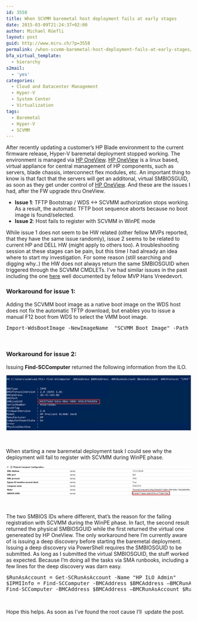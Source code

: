 ```yaml
---
id: 3558
title: When SCVMM baremetal host deployment fails at early stages
date: 2015-03-09T21:24:37+02:00
author: Michael Rüefli
layout: post
guid: http://www.miru.ch/?p=3558
permalink: /when-scvmm-baremetal-host-deployment-fails-at-early-stages/
bfa_virtual_template:
  - hierarchy
s2mail:
  - 'yes'
categories:
  - Cloud and Datacenter Management
  - Hyper-V
  - System Center
  - Virtualization
tags:
  - Baremetal
  - Hyper-V
  - SCVMM
---
```

After recently updating a customer&#8217;s HP Blade environment to the current firmware release, Hyper-V baremetal deployment stopped working. The environment is managed via <a href="http://h17007.www1.hp.com/ch/de/enterprise/servers/products/infrastructure-management/index.aspx#.VP3wIE0mNps" target="_blank">HP OneView</a>. <a href="http://h17007.www1.hp.com/ch/de/enterprise/servers/products/infrastructure-management/index.aspx#.VP3wIE0mNps" target="_blank">HP OneView</a> is a linux based, virtual appliance for central management of HP components, such as servers, blade chassis, interconnect flex modules, etc. An important thing to know is that fact that the servers will get an additonal, virtual SMBIOSGUID, as soon as they get under control of <a href="http://h17007.www1.hp.com/ch/de/enterprise/servers/products/infrastructure-management/index.aspx#.VP3wIE0mNps" target="_blank">HP OneView</a>. And these are the issues I had, after the FW upgrade thru OneView.

  * **Issue 1**: TFTP Bootstrap / WDS <-> SCVMM authorization stops working. As a result, the automatic TFTP boot sequence aborts because no boot image is found/selected.
  * **Issue 2**: Host fails to register with SCVMM in WinPE mode

While issue 1 does not seem to be HW related (other fellow MVPs reported, that they have the same issue randomly), issue 2 seems to be related to current HP and DELL HW (might apply to others too). A troubleshooting session at these stages can be pain, but this time I had already an idea where to start my investigation. For some reason (still searching and digging why..) the HW does not always return the same SMBIOSGUID when triggered through the SCVMM CMDLETs. I&#8217;ve had similar issues in the past including the one <a href="http://www.hyper-v.nu/archives/hvredevoort/2011/11/how-to-bare-metal-deploy-a-hyper-v-server-via-vmm2012-and-hp-ilo/" target="_blank">here</a> well documented by fellow MVP Hans Vreedevort.

### Workaround for issue 1:

Adding the SCVMM boot image as a native boot image on the WDS host does not fix the automatic TFTP download, but enables you to issue a manual F12 boot from WDS to select the VMM boot image.

<pre>Import-WdsBootImage -NewImageName  "SCVMM Boot Image" -Path "D:\RemoteInstall\DCMgr\Boot\Windows\Images\Boot.wim"</pre>

&nbsp;

### Workaround for issue 2:

Issuing **Find-SCComputer** returned the following information from the ILO.

![](../content/images/2015/03/030915_1855_SCVMMBareme1.png) 

&nbsp;

When starting a new baremetal deployment task I could see why the deployment will fail to register with SCVMM during WinPE phase.

![](../content/images/2015/03/030915_1855_SCVMMBareme2.png) 

&nbsp;

The two SMBIOS IDs where different, that&#8217;s the reason for the failing registration with SCVMM during the WinPE phase. In fact, the second result returned the physical SMBIOSGUID while the first returned the virtual one genereated by HP OneView. The only workaround here I&#8217;m currently aware of is issuing a deep discovery before starting the baremetal deployment. Issuing a deep discovery via PowerShell requires the SMBIOSGUID to be submitted. As long as I submitted the virtual SMBIOSGUID, the stuff worked as expected. Because I&#8217;m doing all the tasks via SMA runbooks, including a few lines for the deep discovery was darn easy.

<pre>$RunAsAccount = Get-SCRunAsAccount -Name "HP ILO Admin"
$IPMIInfo = Find-SCComputer -BMCAddress $BMCAddress –BMCRunAsAccount $RunAsAccount -BMCProtocol "IPMI" -BMCPort 623
Find-SCComputer -BMCAddress $BMCAddress –BMCRunAsAccount $RunAsAccount -BMCProtocol "IPMI" -DeepDiscovery -SMBiosGuid $IPMIInfo.SMBiosGUID.Guid</pre>

&nbsp;

Hope this helps. As soon as I&#8217;ve found the root cause I&#8217;ll  update the post.